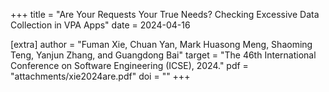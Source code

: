 +++
title = "Are Your Requests Your True Needs? Checking Excessive Data Collection in VPA Apps"
date = 2024-04-16

[extra]
author = "Fuman Xie, Chuan Yan, Mark Huasong Meng, Shaoming Teng, Yanjun Zhang, and Guangdong Bai"
target = "The 46th International Conference on Software Engineering (ICSE), 2024."
pdf = "attachments/xie2024are.pdf"
doi = ""
+++
